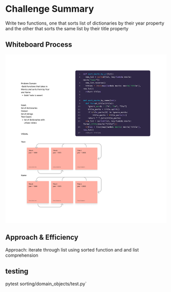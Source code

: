 # Challenge Summary

Write two functions, one that sorts list of dictionaries by their year property and the other that sorts the same list by their title property

## Whiteboard Process

![movies_wb](white.png)

## Approach & Efficiency

Approach: iterate through list using sorted function and and list comprehension

## testing

pytest sorting/domain_objects/test.py`
